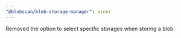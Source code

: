 ```yaml
---
"@blobscan/blob-storage-manager": minor
---
```


Removed the option to select specific storages when storing a blob.
